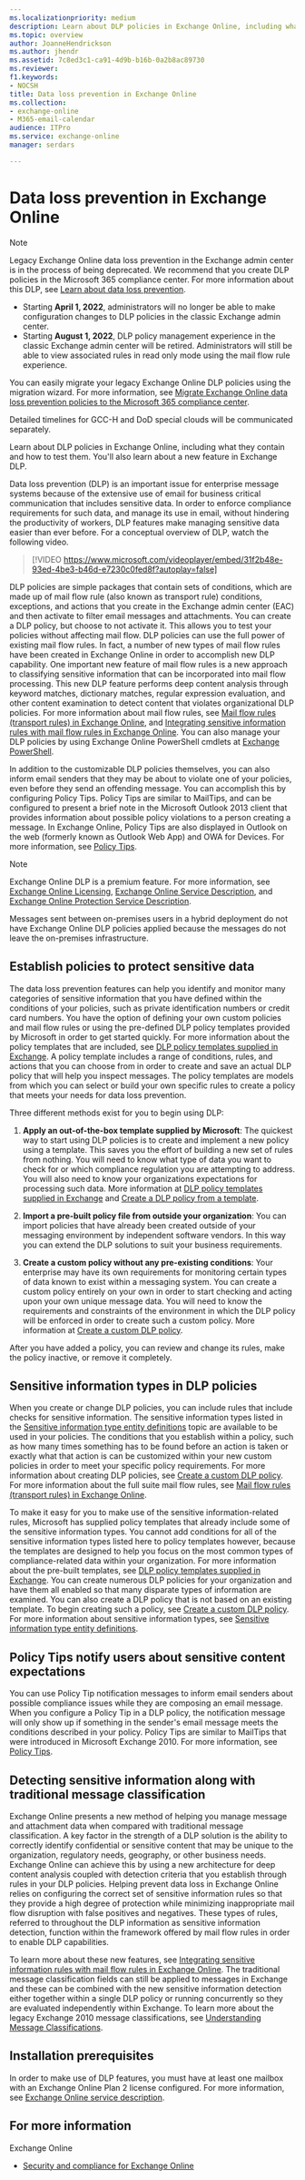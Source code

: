 ```yaml
---
ms.localizationpriority: medium
description: Learn about DLP policies in Exchange Online, including what they contain and how to test them. You'll also learn about a new feature in Exchange DLP.
ms.topic: overview
author: JoanneHendrickson
ms.author: jhendr
ms.assetid: 7c8ed3c1-ca91-4d9b-b16b-0a2b8ac89730
ms.reviewer: 
f1.keywords:
- NOCSH
title: Data loss prevention in Exchange Online
ms.collection:
- exchange-online
- M365-email-calendar
audience: ITPro
ms.service: exchange-online
manager: serdars

---
```


# Data loss prevention in Exchange Online

> [!NOTE]
> Legacy Exchange Online data loss prevention in the Exchange admin center is in the process of being deprecated. We recommend that you create DLP policies in the Microsoft 365 compliance center. For more information about this DLP, see [Learn about data loss prevention](/microsoft-365/compliance/dlp-learn-about-dlp).
>
> - Starting **April 1, 2022**, administrators will no longer be able to make configuration changes to DLP policies in the classic Exchange admin center.
> - Starting **August 1, 2022**, DLP policy management experience in the classic Exchange admin center will be retired. Administrators will still be able to view associated rules in read only mode using the mail flow rule experience.
>
> You can easily migrate your legacy Exchange Online DLP policies using the migration wizard. For more information, see [Migrate Exchange Online data loss prevention policies to the Microsoft 365 compliance center](/microsoft-365/compliance/dlp-migrate-exo-policy-to-unified-dlp).
>
> Detailed timelines for GCC-H and DoD special clouds will be communicated separately.

Learn about DLP policies in Exchange Online, including what they contain and how to test them. You'll also learn about a new feature in Exchange DLP.

Data loss prevention (DLP) is an important issue for enterprise message systems because of the extensive use of email for business critical communication that includes sensitive data. In order to enforce compliance requirements for such data, and manage its use in email, without hindering the productivity of workers, DLP features make managing sensitive data easier than ever before. For a conceptual overview of DLP, watch the following video.

> [!VIDEO https://www.microsoft.com/videoplayer/embed/31f2b48e-93ed-4be3-b46d-e7230c0fed8f?autoplay=false]

DLP policies are simple packages that contain sets of conditions, which are made up of mail flow rule (also known as transport rule) conditions, exceptions, and actions that you create in the Exchange admin center (EAC) and then activate to filter email messages and attachments. You can create a DLP policy, but choose to not activate it. This allows you to test your policies without affecting mail flow. DLP policies can use the full power of existing mail flow rules. In fact, a number of new types of mail flow rules have been created in Exchange Online in order to accomplish new DLP capability. One important new feature of mail flow rules is a new approach to classifying sensitive information that can be incorporated into mail flow processing. This new DLP feature performs deep content analysis through keyword matches, dictionary matches, regular expression evaluation, and other content examination to detect content that violates organizational DLP policies. For more information about mail flow rules, see [Mail flow rules (transport rules) in Exchange Online](../mail-flow-rules/mail-flow-rules.md), and [Integrating sensitive information rules with mail flow rules in Exchange Online](integrate-sensitive-information-rules.md). You can also manage your DLP policies by using Exchange Online PowerShell cmdlets at [Exchange PowerShell](/powershell/exchange/).

In addition to the customizable DLP policies themselves, you can also inform email senders that they may be about to violate one of your policies, even before they send an offending message. You can accomplish this by configuring Policy Tips. Policy Tips are similar to MailTips, and can be configured to present a brief note in the Microsoft Outlook 2013 client that provides information about possible policy violations to a person creating a message. In Exchange Online, Policy Tips are also displayed in Outlook on the web (formerly known as Outlook Web App) and OWA for Devices. For more information, see [Policy Tips](policy-tips.md).

> [!NOTE]
> Exchange Online DLP is a premium feature. For more information, see [Exchange Online Licensing](https://products.office.com/exchange/compare-microsoft-exchange-online-plans), [Exchange Online Service Description](/office365/servicedescriptions/exchange-online-service-description/exchange-online-service-description), and [Exchange Online Protection Service Description](/office365/servicedescriptions/exchange-online-protection-service-description/exchange-online-protection-service-description).
>
> Messages sent between on-premises users in a hybrid deployment do not have Exchange Online DLP policies applied because the messages do not leave the on-premises infrastructure.

## Establish policies to protect sensitive data
<a name="dlp_establish"> </a>

The data loss prevention features can help you identify and monitor many categories of sensitive information that you have defined within the conditions of your policies, such as private identification numbers or credit card numbers. You have the option of defining your own custom policies and mail flow rules or using the pre-defined DLP policy templates provided by Microsoft in order to get started quickly. For more information about the policy templates that are included, see [DLP policy templates supplied in Exchange](dlp-policy-templates.md). A policy template includes a range of conditions, rules, and actions that you can choose from in order to create and save an actual DLP policy that will help you inspect messages. The policy templates are models from which you can select or build your own specific rules to create a policy that meets your needs for data loss prevention.

Three different methods exist for you to begin using DLP:

1. **Apply an out-of-the-box template supplied by Microsoft**: The quickest way to start using DLP policies is to create and implement a new policy using a template. This saves you the effort of building a new set of rules from nothing. You will need to know what type of data you want to check for or which compliance regulation you are attempting to address. You will also need to know your organizations expectations for processing such data. More information at [DLP policy templates supplied in Exchange](dlp-policy-templates.md) and [Create a DLP policy from a template](create-dlp-policy-from-template.md).

2. **Import a pre-built policy file from outside your organization**: You can import policies that have already been created outside of your messaging environment by independent software vendors. In this way you can extend the DLP solutions to suit your business requirements.

3. **Create a custom policy without any pre-existing conditions**: Your enterprise may have its own requirements for monitoring certain types of data known to exist within a messaging system. You can create a custom policy entirely on your own in order to start checking and acting upon your own unique message data. You will need to know the requirements and constraints of the environment in which the DLP policy will be enforced in order to create such a custom policy. More information at [Create a custom DLP policy](create-custom-dlp-policy.md).

After you have added a policy, you can review and change its rules, make the policy inactive, or remove it completely.

## Sensitive information types in DLP policies
<a name="dlp_senstypes"> </a>

When you create or change DLP policies, you can include rules that include checks for sensitive information. The sensitive information types listed in the [Sensitive information type entity definitions](/microsoft-365/compliance/sensitive-information-type-entity-definitions) topic are available to be used in your policies. The conditions that you establish within a policy, such as how many times something has to be found before an action is taken or exactly what that action is can be customized within your new custom policies in order to meet your specific policy requirements. For more information about creating DLP policies, see [Create a custom DLP policy](create-custom-dlp-policy.md). For more information about the full suite mail flow rules, see [Mail flow rules (transport rules) in Exchange Online](../../security-and-compliance/mail-flow-rules/mail-flow-rules.md).

To make it easy for you to make use of the sensitive information-related rules, Microsoft has supplied policy templates that already include some of the sensitive information types. You cannot add conditions for all of the sensitive information types listed here to policy templates however, because the templates are designed to help you focus on the most common types of compliance-related data within your organization. For more information about the pre-built templates, see [DLP policy templates supplied in Exchange](dlp-policy-templates.md). You can create numerous DLP policies for your organization and have them all enabled so that many disparate types of information are examined. You can also create a DLP policy that is not based on an existing template. To begin creating such a policy, see [Create a custom DLP policy](create-custom-dlp-policy.md). For more information about sensitive information types, see [Sensitive information type entity definitions](/microsoft-365/compliance/sensitive-information-type-entity-definitions).

## Policy Tips notify users about sensitive content expectations
<a name="dlp_tips"> </a>

You can use Policy Tip notification messages to inform email senders about possible compliance issues while they are composing an email message. When you configure a Policy Tip in a DLP policy, the notification message will only show up if something in the sender's email message meets the conditions described in your policy. Policy Tips are similar to MailTips that were introduced in Microsoft Exchange 2010. For more information, see [Policy Tips](policy-tips.md).

## Detecting sensitive information along with traditional message classification
<a name="dlp_detectingsens"> </a>

Exchange Online presents a new method of helping you manage message and attachment data when compared with traditional message classification. A key factor in the strength of a DLP solution is the ability to correctly identify confidential or sensitive content that may be unique to the organization, regulatory needs, geography, or other business needs. Exchange Online can achieve this by using a new architecture for deep content analysis coupled with detection criteria that you establish through rules in your DLP policies. Helping prevent data loss in Exchange Online relies on configuring the correct set of sensitive information rules so that they provide a high degree of protection while minimizing inappropriate mail flow disruption with false positives and negatives. These types of rules, referred to throughout the DLP information as sensitive information detection, function within the framework offered by mail flow rules in order to enable DLP capabilities.

To learn more about these new features, see [Integrating sensitive information rules with mail flow rules in Exchange Online](integrate-sensitive-information-rules.md). The traditional message classification fields can still be applied to messages in Exchange and these can be combined with the new sensitive information detection either together within a single DLP policy or running concurrently so they are evaluated independently within Exchange. To learn more about the legacy Exchange 2010 message classifications, see [Understanding Message Classifications](/previous-versions/office/exchange-server-2010/bb123498(v=exchg.141)).

## Installation prerequisites
<a name="dlp_install"> </a>

In order to make use of DLP features, you must have at least one mailbox with an Exchange Online Plan 2 license configured. For more information, see [Exchange Online service description](/office365/servicedescriptions/exchange-online-service-description/exchange-online-service-description).

## For more information
<a name="dlp_moreinfo"> </a>

Exchange Online

- [Security and compliance for Exchange Online](../../security-and-compliance/security-and-compliance.md)
